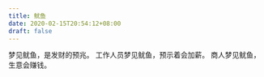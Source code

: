 ```yaml
---
title: 鱿鱼
date: 2020-02-15T20:54:12+08:00
draft: false
---
```


梦见鱿鱼，是发财的预兆。
工作人员梦见鱿鱼，预示着会加薪。
商人梦见鱿鱼，生意会赚钱。
